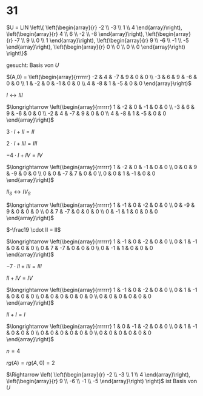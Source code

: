 # 31

$U = LIN \left\{
\left(\begin{array}{r} -2 \\ -3 \\ 1 \\ 4 \end{array}\right),
\left(\begin{array}{r} 4 \\ 6 \\ -2 \\ -8 \end{array}\right),
\left(\begin{array}{r} -7 \\ 9 \\ 0 \\ 1 \end{array}\right),
\left(\begin{array}{r} 9 \\ -6 \\ -1 \\ -5 \end{array}\right),
\left(\begin{array}{r} 0 \\ 0 \\ 0 \\ 0 \end{array}\right)
\right\}$

gesucht: Basis von $U$

$(A,0) = 
\left(\begin{array}{rrrrrr}
-2 & 4 & -7 & 9 & 0 & 0 \\
-3 & 6 & 9 & -6 & 0 & 0 \\
1 & -2 & 0 & -1 & 0 & 0 \\
4 & -8 & 1 & -5 & 0 & 0
\end{array}\right)$

$I \leftrightarrow III$

$\longrightarrow
\left(\begin{array}{rrrrrr}
1 & -2 & 0 & -1 & 0 & 0 \\
-3 & 6 & 9 & -6 & 0 & 0 \\
-2 & 4 & -7 & 9 & 0 & 0 \\
4 & -8 & 1 & -5 & 0 & 0
\end{array}\right)$

$3 \cdot I + II = II$

$2 \cdot I + III = III$

$-4 \cdot I + IV = IV$

$\longrightarrow
\left(\begin{array}{rrrrrr}
1 & -2 & 0 & -1 & 0 & 0 \\
0 & 0 & 9 & -9 & 0 & 0 \\
0 & 0 & -7 & 7 & 0 & 0 \\
0 & 0 & 1 & -1 & 0 & 0
\end{array}\right)$

$II_S \leftrightarrow IV_S$

$\longrightarrow
\left(\begin{array}{rrrrrr}
1 & -1 & 0 & -2 & 0 & 0 \\
0 & -9 & 9 & 0 & 0 & 0 \\
0 & 7 & -7 & 0 & 0 & 0 \\
0 & -1 & 1 & 0 & 0 & 0
\end{array}\right)$

$-\frac19 \cdot II = II$

$\longrightarrow
\left(\begin{array}{rrrrrr}
1 & -1 & 0 & -2 & 0 & 0 \\
0 & 1 & -1 & 0 & 0 & 0 \\
0 & 7 & -7 & 0 & 0 & 0 \\
0 & -1 & 1 & 0 & 0 & 0
\end{array}\right)$

$-7 \cdot II + III = III$

$II + IV = IV$

$\longrightarrow
\left(\begin{array}{rrrrrr}
1 & -1 & 0 & -2 & 0 & 0 \\
0 & 1 & -1 & 0 & 0 & 0 \\
0 & 0 & 0 & 0 & 0 & 0 \\
0 & 0 & 0 & 0 & 0 & 0
\end{array}\right)$

$II + I = I$

$\longrightarrow
\left(\begin{array}{rrrrrr}
1 & 0 & -1 & -2 & 0 & 0 \\
0 & 1 & -1 & 0 & 0 & 0 \\
0 & 0 & 0 & 0 & 0 & 0 \\
0 & 0 & 0 & 0 & 0 & 0
\end{array}\right)$

$n=4$

$rg(A) = rg(A,0) = 2$

$\Rightarrow \left(
\left(\begin{array}{r} -2 \\ -3 \\ 1 \\ 4 \end{array}\right),
\left(\begin{array}{r} 9 \\ -6 \\ -1 \\ -5 \end{array}\right)
\right)$
ist Basis von $U$


